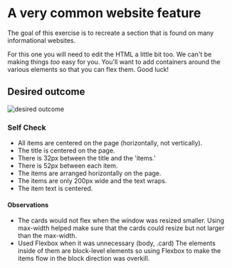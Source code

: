 # A very common website feature

The goal of this exercise is to recreate a section that is found on many informational websites.

For this one you will need to edit the HTML a little bit too. We can't be making things _too_ easy for you. You'll want to add containers around the various elements so that you can flex them. Good luck!

## Desired outcome

![desired outcome](./desired-outcome.png)

### Self Check

- All items are centered on the page (horizontally, not vertically).
- The title is centered on the page.
- There is 32px between the title and the 'items.'
- There is 52px between each item.
- The items are arranged horizontally on the page.
- The items are only 200px wide and the text wraps.
- The item text is centered.

#### Observations
- The cards would not flex when the window was resized smaller. Using max-width helped make sure that the cards could resize but not larger than the max-width.
- Used Flexbox when it was unnecessary (body, .card) The elements inside of them are block-level elements so using Flexbox to make the items flow in the block direction was overkill.